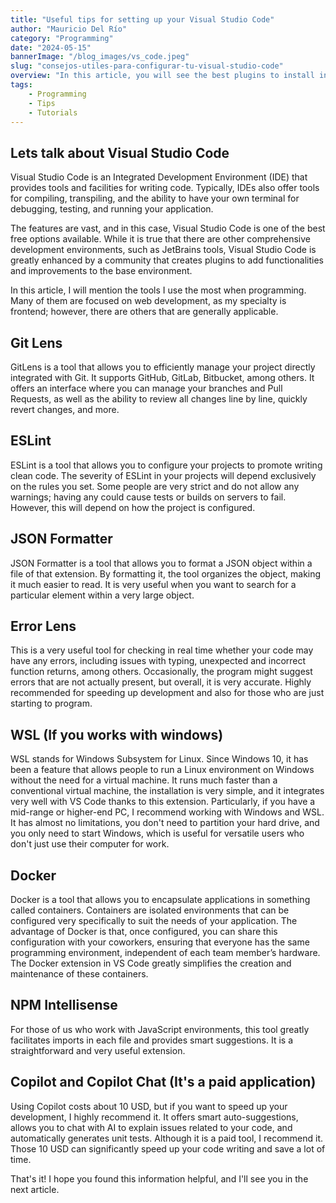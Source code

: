 ```yaml
---
title: "Useful tips for setting up your Visual Studio Code"
author: "Mauricio Del Río"
category: "Programming"
date: "2024-05-15"
bannerImage: "/blog_images/vs_code.jpeg"
slug: "consejos-utiles-para-configurar-tu-visual-studio-code"
overview: "In this article, you will see the best plugins to install in Visual Studio Code based on what I have used for many years as a programmer."
tags:
    - Programming
    - Tips
    - Tutorials
---
```

## Lets talk about Visual Studio Code

Visual Studio Code is an Integrated Development Environment (IDE) that provides tools and facilities for writing code. Typically, IDEs also offer tools for compiling, transpiling, and the ability to have your own terminal for debugging, testing, and running your application.

The features are vast, and in this case, Visual Studio Code is one of the best free options available. While it is true that there are other comprehensive development environments, such as JetBrains tools, Visual Studio Code is greatly enhanced by a community that creates plugins to add functionalities and improvements to the base environment.

In this article, I will mention the tools I use the most when programming. Many of them are focused on web development, as my specialty is frontend; however, there are others that are generally applicable.

## Git Lens

GitLens is a tool that allows you to efficiently manage your project directly integrated with Git. It supports GitHub, GitLab, Bitbucket, among others. It offers an interface where you can manage your branches and Pull Requests, as well as the ability to review all changes line by line, quickly revert changes, and more.

## ESLint

ESLint is a tool that allows you to configure your projects to promote writing clean code. The severity of ESLint in your projects will depend exclusively on the rules you set. Some people are very strict and do not allow any warnings; having any could cause tests or builds on servers to fail. However, this will depend on how the project is configured.

## JSON Formatter

JSON Formatter is a tool that allows you to format a JSON object within a file of that extension. By formatting it, the tool organizes the object, making it much easier to read. It is very useful when you want to search for a particular element within a very large object.

## Error Lens

This is a very useful tool for checking in real time whether your code may have any errors, including issues with typing, unexpected and incorrect function returns, among others. Occasionally, the program might suggest errors that are not actually present, but overall, it is very accurate. Highly recommended for speeding up development and also for those who are just starting to program.

## WSL (If you works with windows)

WSL stands for Windows Subsystem for Linux. Since Windows 10, it has been a feature that allows people to run a Linux environment on Windows without the need for a virtual machine. It runs much faster than a conventional virtual machine, the installation is very simple, and it integrates very well with VS Code thanks to this extension. Particularly, if you have a mid-range or higher-end PC, I recommend working with Windows and WSL. It has almost no limitations, you don't need to partition your hard drive, and you only need to start Windows, which is useful for versatile users who don't just use their computer for work.

## Docker

Docker is a tool that allows you to encapsulate applications in something called containers. Containers are isolated environments that can be configured very specifically to suit the needs of your application. The advantage of Docker is that, once configured, you can share this configuration with your coworkers, ensuring that everyone has the same programming environment, independent of each team member’s hardware. The Docker extension in VS Code greatly simplifies the creation and maintenance of these containers.

## NPM Intellisense

For those of us who work with JavaScript environments, this tool greatly facilitates imports in each file and provides smart suggestions. It is a straightforward and very useful extension.

## Copilot and Copilot Chat (It's a paid application)

Using Copilot costs about 10 USD, but if you want to speed up your development, I highly recommend it. It offers smart auto-suggestions, allows you to chat with AI to explain issues related to your code, and automatically generates unit tests. Although it is a paid tool, I recommend it. Those 10 USD can significantly speed up your code writing and save a lot of time.

That's it! I hope you found this information helpful, and I'll see you in the next article.